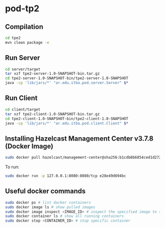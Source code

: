 # pod-tp2

## Compilation

```bash
cd tpe2
mvn clean package -e
```

## Run Server

```bash
cd server/target
tar xzf tpe2-server-1.0-SNAPSHOT-bin.tar.gz
cd tpe2-server-1.0-SNAPSHOT-bin/tpe2-server-1.0-SNAPSHOT
java -cp 'lib/jars/*' "ar.edu.itba.pod.server.Server" $*
```

## Run Client
```bash
cd client/target
tar xzf tpe2-client-1.0-SNAPSHOT-bin.tar.gz
cd tpe2-client-1.0-SNAPSHOT-bin/tpe2-client-1.0-SNAPSHOT
java -cp 'lib/jars/*' "ar.edu.itba.pod.client.Client" $*
```

## Installing Hazelcast Management Center v3.7.8 (Docker Image)

```bash
sudo docker pull hazelcast/management-center@sha256:b1cdb8b6854ced1d272783560f58eb3df0a82724e298c6a27aa4c8dec627ed10
```

To run:

```bash
sudo docker run -p 127.0.0.1:8080:8080/tcp e28e49d694bc
```

## Useful docker commands

```bash
sudo docker ps # list docker containers
sudo docker image ls # show pulled images
sudo docker image inspect <IMAGE_ID> # inspect the specified image to see configurations
sudo docker container ls # show all running containers
sudo docker stop <CONTAINER_ID> # stop specific container
```
